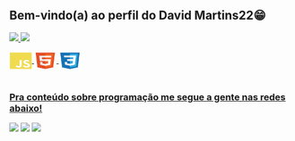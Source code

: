 ## Bem-vindo(a) ao perfil do David Martins22😁

 <div>
   <a href="https://github.com/David Martins22">
   <img height="180em" src="https://github-readme-stats.vercel.app/api?username=David Martins22&show_icons=true&theme=tokyonight&include_all_commits=true&count_private=true"/>
   <img height="180em" src="https://github-readme-stats.vercel.app/api/top-langs/?username=David Martins22&layout=compact&langs_count=6&theme=tokyonight"/>
</div>
    
<div style="display: inline_block"><br>
  <img align="center" alt="Js" height="30" width="40" src="https://raw.githubusercontent.com/devicons/devicon/master/icons/javascript/javascript-plain.svg">
  <img align="center" alt="HTML" height="30" width="40" src="https://raw.githubusercontent.com/devicons/devicon/master/icons/html5/html5-original.svg">
  <img align="center" alt="CSS" height="30" width="40" src="https://raw.githubusercontent.com/devicons/devicon/master/icons/css3/css3-original.svg">
</div>
 
<br>
 
### Pra conteúdo sobre programação me segue a gente nas redes abaixo!
 
<div> 
  <a href="https://www.youtube.com/David Martins22" target="_blank"><img src="https://www.youtube.com/@DavidMartins_1904"></a>
  <a href="https://instagram.com/David Martins22" target="_blank"><img src="https://www.instagram.com/davidmartins017/" target="_blank"></a>
  <a href="https://www.linkedin.com/in/ricardohdias" target="_blank"><img src="https://www.linkedin.com/feed/?trk=guest_homepage-basic_nav-header-signin" target="_blank"></a>
</div>
